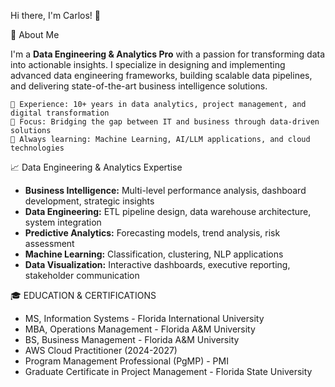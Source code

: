 Hi there, I'm Carlos! 👋

🚀 About Me

I'm a **Data Engineering & Analytics Pro** with a passion for transforming data into actionable insights. I specialize in designing and implementing advanced data engineering frameworks, building scalable data pipelines, and delivering state-of-the-art business intelligence solutions.

    💼 Experience: 10+ years in data analytics, project management, and digital transformation
    🎯 Focus: Bridging the gap between IT and business through data-driven solutions
    🌱 Always learning: Machine Learning, AI/LLM applications, and cloud technologies

📈 Data Engineering & Analytics Expertise

- **Business Intelligence:** Multi-level performance analysis, dashboard development, strategic insights
- **Data Engineering:** ETL pipeline design, data warehouse architecture, system integration
- **Predictive Analytics:** Forecasting models, trend analysis, risk assessment
- **Machine Learning:** Classification, clustering, NLP applications
- **Data Visualization:** Interactive dashboards, executive reporting, stakeholder communication


🎓 EDUCATION & CERTIFICATIONS
- MS, Information Systems - Florida International University
- MBA, Operations Management - Florida A&M University
- BS, Business Management - Florida A&M University
- AWS Cloud Practitioner (2024-2027)
- Program Management Professional (PgMP) - PMI
- Graduate Certificate in Project Management - Florida State University
